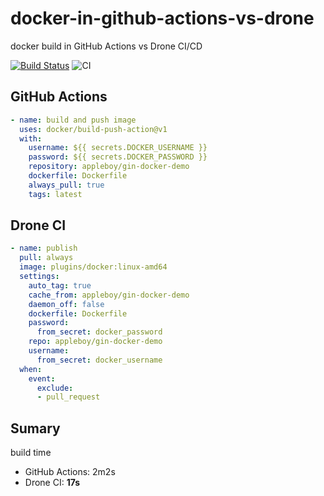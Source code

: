 # docker-in-github-actions-vs-drone

docker build in GitHub Actions vs Drone CI/CD

[![Build Status](https://cloud.drone.io/api/badges/go-training/docker-in-github-actions-vs-drone/status.svg)](https://cloud.drone.io/go-training/docker-in-github-actions-vs-drone)
![CI](https://github.com/go-training/docker-in-github-actions-vs-drone/workflows/CI/badge.svg)

## GitHub Actions

```yml
- name: build and push image
  uses: docker/build-push-action@v1
  with:
    username: ${{ secrets.DOCKER_USERNAME }}
    password: ${{ secrets.DOCKER_PASSWORD }}
    repository: appleboy/gin-docker-demo
    dockerfile: Dockerfile
    always_pull: true
    tags: latest
```

## Drone CI

```yml
- name: publish
  pull: always
  image: plugins/docker:linux-amd64
  settings:
    auto_tag: true
    cache_from: appleboy/gin-docker-demo
    daemon_off: false
    dockerfile: Dockerfile
    password:
      from_secret: docker_password
    repo: appleboy/gin-docker-demo
    username:
      from_secret: docker_username
  when:
    event:
      exclude:
      - pull_request
```

## Sumary

build time

* GitHub Actions: 2m2s
* Drone CI: **17s**
